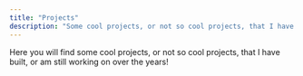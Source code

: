 ```yaml
---
title: "Projects"
description: "Some cool projects, or not so cool projects, that I have built over the years."
---
```


Here you will find some cool projects, or not so cool projects, that I have built, or am still working on over the years!